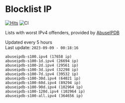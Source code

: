 # Blocklist IP

[![Hits](https://hits.seeyoufarm.com/api/count/incr/badge.svg?url=https%3A%2F%2Fgithub.com%2Fborestad%2Fblocklist-ip%2F&count_bg=%2379C83D&title_bg=%23555555&icon=&icon_color=%23E7E7E7&title=hits&edge_flat=false)](https://hits.seeyoufarm.com)  ![CI](https://img.shields.io/github/workflow/status/borestad/blocklist-ip/CI?style=flat-square)

Lists with worst IPv4 offenders, provided by [AbuseIPDB](https://www.abuseipdb.com/)

<!-- FOOTER-PLACEHOLDER -->
Updated every 5 hours<br>
Last update: `2023-09-09 - 00:18:16`
```
abuseipdb-s100.ipv4 (17658 ip)
abuseipdb-s100-1d.ipv4 (26694 ip)
abuseipdb-s100-2d.ipv4 (29561 ip)
abuseipdb-s100-3d.ipv4 (32298 ip)
abuseipdb-s100-7d.ipv4 (39532 ip)
abuseipdb-s100-30d.ipv4 (64021 ip)
abuseipdb-s100-60d.ipv4 (89294 ip)
abuseipdb-s100-90d.ipv4 (102964 ip)
abuseipdb-s100-120d.ipv4 (102964 ip)
abuseipdb-s100-all.ipv4 (364656 ip)
```
